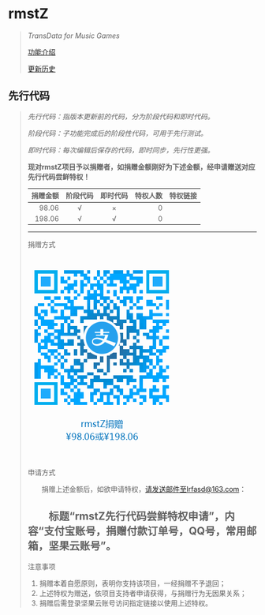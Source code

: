 # rmstZ
>*TransData for Music Games*
>
>[功能介绍](README.md)
>
>[更新历史](WHATSNEW.md)
## 先行代码
>*先行代码：指版本更新前的代码，分为阶段代码和即时代码。*
>
>*阶段代码：子功能完成后的阶段性代码，可用于先行测试。*
>
>*即时代码：每次编辑后保存的代码，即时同步，先行性更强。*
>
>**现对rmstZ项目予以捐赠者，如捐赠金额刚好为下述金额，经申请赠送对应先行代码尝鲜特权！**
>
> 捐赠金额|阶段代码|即时代码|特权人数|特权链接
> --:|:-:|:-:|--:|:--
> 98.06|√|×|0|
> 198.06|√|√|0|
> ---
> 捐赠方式
> 
> ![使用支付宝app扫一扫](donation_alipay.png "rmstZ捐赠")  
> ---
> 申请方式
>
> 　　捐赠上述金额后，如欲申请特权，请发送邮件至lrfasd@163.com：
>
> 　　标题“rmstZ先行代码尝鲜特权申请”，内容“支付宝账号，捐赠付款订单号，QQ号，常用邮箱，坚果云账号”。  
> ---
> 注意事项
>1. 捐赠本着自愿原则，表明你支持该项目，一经捐赠不予退回；
>2. 上述特权为赠送，依项目支持者申请获得，与捐赠行为无因果关系；
>3. 捐赠后需登录坚果云账号访问指定链接以使用上述特权。
